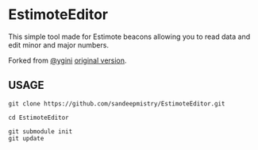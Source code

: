 EstimoteEditor
==============

This simple tool made for Estimote beacons allowing you to read data and edit minor and major numbers.

Forked from [@ygini](https://github.com/ygini) [original version](https://github.com/ygini/EstimoteEditor).

USAGE
-----

    git clone https://github.com/sandeepmistry/EstimoteEditor.git
  
    cd EstimoteEditor
  
    git submodule init
    git update

